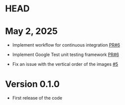 # HEAD

# May 2, 2025
-   Implement workflow for continuous integration [PR#6](https://github.com/matteoilardi/Raytracer/pull/6)
-   Implement Google Test unit testing framework [PR#6](https://github.com/matteoilardi/Raytracer/pull/6)

-   Fix an issue with the vertical order of the images [#5](https://github.com/matteoilardi/Raytracer/pull/5)

# Version 0.1.0

-   First release of the code

